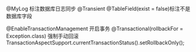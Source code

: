 @MyLog  标注数据库日志同步
@Transient 
@TableField(exist = false)标注不是数据库字段


@EnableTransactionManagement 开启事务
@Transactional(rollbackFor = Exception.class)
强制手动回滚TransactionAspectSupport.currentTransactionStatus().setRollbackOnly();
